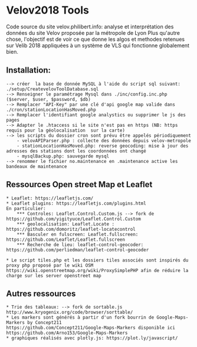 # Velov2018 Tools
Code source du site velov.philibert.info: analyse et interprétation des données du site Velov proposée par la métropole de Lyon
Plus qu'autre chose, l'objectif est de voir ce que donne les algos et methodes retenues sur Velib 2018 appliquées à un système de VLS qui fonctionne globalement bien.



## Installation: 
	--> créer  la base de donnée MySQL à l'aide du script sql suivant: ./setup/CreatevelovToolDatabase.sql 
 	--> Renseigner le paramétrage Mysql dans ./inc/config.inc.php ($server, $user, $password, $db)
 	--> Remplacer "API-Key" par une clé d'api google map valide dans ./cron/stationLocationHasMoved.php
	--> Remplacer l'identifiant google analystics ou supprimer le js des pages
 	--> Adapter le .htaccess si le site n'est pas en https (NB: https requis pour la géolocalisation  sur la carte)
	--> les scripts du dossier cron sont prévu être appelés périodiquement 
		- velovAPIParser.php : collecte des données depuis velov-metropole
		- stationLocationHasMoved.php: reverse geocoding: mise à jour des adresses des stations dont les coordonnées ont changé
		- mysqlBackup.php: sauvegarde mysql
 	--> renommer le fichier no.maintenance en .maintenance active les bandeaux de maintenance

## Ressources Open street Map et Leaflet 
	* Leaflet: https://leafletjs.com/
	* Leaflet plugins: https://leafletjs.com/plugins.html
	En particulier:
		*** Controles: Leaflet.Control.Custom.js --> fork de https://github.com/yigityuce/Leaflet.Control.Custom
		*** geolocalisation: Leaflet.Locate : https://github.com/domoritz/leaflet-locatecontrol
		*** Basculer en fulscreen: Leaflet.fullscreen: https://github.com/Leaflet/Leaflet.fullscreen
		*** Recherche de lieu: leaflet-control-geocoder: https://github.com/perliedman/leaflet-control-geocoder 

	* Le script tiles.php et les dossiers tiles associés sont inspirés du proxy php proposé par le wiki OSM
	https://wiki.openstreetmap.org/wiki/ProxySimplePHP afin de réduire la charge sur les server openstreet map


## Autres ressources 
	* Trie des tableaux: --> fork de sortable.js http://www.kryogenix.org/code/browser/sorttable/
	* Les markers sont générés à partir d'un fork bourrin de Google-Maps-Markers by Concept211
	https://github.com/Concept211/Google-Maps-Markers disponible ici https://github.com/Arno153/Google-Maps-Markers
	* graphiques réalisés avec plotly.js: https://plot.ly/javascript/
